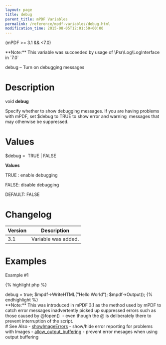 ```yaml
---
layout: page
title: debug
parent_title: mPDF Variables
permalink: /reference/mpdf-variables/debug.html
modification_time: 2015-08-05T12:01:50+00:00
---
```


(mPDF >= 3.1 && <7.0)

<div class="alert alert-info" role="alert" markdown="1">
	**Note:** This variable was succeeded by usage of \Psr\Log\LogInterface in `7.0`
</div>

debug – Turn on debugging messages

# Description

void **debug**

Specify whether to show debugging messages. If you are having problems with mPDF, set
<span class="parameter">$debug</span> to TRUE to show error and warning  messages that may otherwise be suppressed.

# Values

<span class="parameter">$debug</span> =  <span class="smallblock">TRUE </span>| <span class="smallblock">FALSE</span>

**Values**

<span class="smallblock">TRUE </span>: enable debugging

<span class="smallblock">FALSE</span>: disable debugging

<span class="smallblock">DEFAULT</span>: <span class="smallblock">FALSE</span>

# Changelog

<table class="table"> <thead>
<tr> <th>Version</th><th>Description</th> </tr>
</thead> <tbody>
<tr>
<td>3.1</td>
<td>Variable was added.</td>
</tr>
</tbody> </table>

# Examples

Example #1

{% highlight php %}
<?php

// Require composer autoload
require_once __DIR__ . '/vendor/autoload.php';

$mpdf = new \Mpdf\Mpdf();

$mpdf->debug = true;

$mpdf->WriteHTML("Hello World");

$mpdf->Output();
{% endhighlight %}

<div class="alert alert-info" role="alert" markdown="1">
	**Note:** This was introduced in mPDF 3.1 as the method used by mPDF to catch error messages
	inadvertently picked up suppressed errors such as those caused by @fopen()  - even though the @ is deliberately
	there to prevent interruption of the script.
</div>

# See Also

- <a href="{{ "/reference/mpdf-variables/showimageerrors.html" | prepend: site.baseurl }}">showImageErrors</a> - show/hide error reporting for problems with Images
- <a href="{{ "/reference/mpdf-variables/allow-output-buffering.html" | prepend: site.baseurl }}">allow_output_buffering</a> - prevent error mesages when using output buffering

